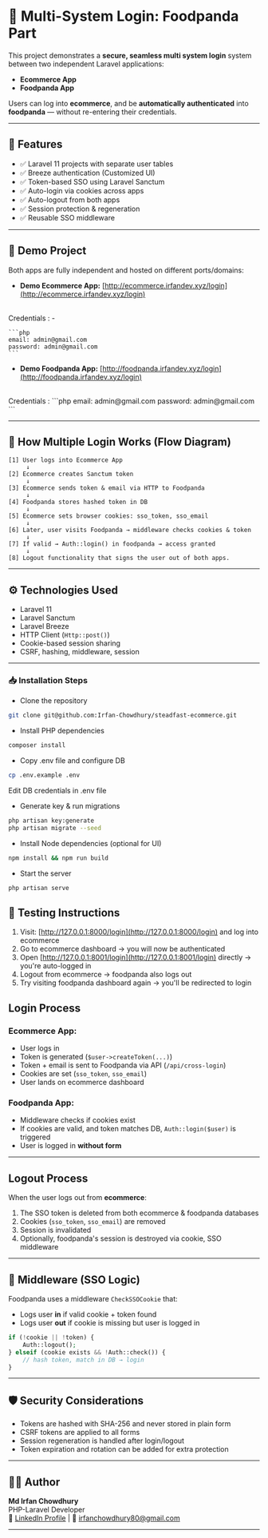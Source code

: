 
# 🔐 Multi-System Login: Foodpanda Part

This project demonstrates a **secure, seamless multi system login** system between two independent Laravel applications:
- **Ecommerce App**
- **Foodpanda App**

Users can log into **ecommerce**, and be **automatically authenticated** into **foodpanda** — without re-entering their credentials.

---

## 📌 Features

- ✅ Laravel 11 projects with separate user tables
- ✅ Breeze authentication (Customized UI)
- ✅ Token-based SSO using Laravel Sanctum
- ✅ Auto-login via cookies across apps
- ✅ Auto-logout from both apps
- ✅ Session protection & regeneration
- ✅ Reusable SSO middleware

---

## 📁 Demo Project


Both apps are fully independent and hosted on different ports/domains:
- **Demo Ecommerce App:** [http://ecommerce.irfandev.xyz/login](http://ecommerce.irfandev.xyz/login)
<br>
Credentials : -

    ```php
    email: admin@gmail.com
    password: admin@gmail.com
    ```


- **Demo Foodpanda App:** [http://foodpanda.irfandev.xyz/login](http://foodpanda.irfandev.xyz/login)
<br>
Credentials :
    ```php
    email: admin@gmail.com
    password: admin@gmail.com
    ```

---

## 🔐 How Multiple Login Works (Flow Diagram)

```text
[1] User logs into Ecommerce App
     ↓
[2] Ecommerce creates Sanctum token
     ↓
[3] Ecommerce sends token & email via HTTP to Foodpanda
     ↓
[4] Foodpanda stores hashed token in DB
     ↓
[5] Ecommerce sets browser cookies: sso_token, sso_email
     ↓
[6] Later, user visits Foodpanda → middleware checks cookies & token
     ↓
[7] If valid → Auth::login() in foodpanda → access granted
     ↓
[8] Logout functionality that signs the user out of both apps.
```

---


## ⚙️ Technologies Used

* Laravel 11
* Laravel Sanctum
* Laravel Breeze
* HTTP Client (`Http::post()`)
* Cookie-based session sharing
* CSRF, hashing, middleware, session

---

### 📥 Installation Steps

- Clone the repository

```bash
git clone git@github.com:Irfan-Chowdhury/steadfast-ecommerce.git
```

- Install PHP dependencies

```bash
composer install
```

- Copy .env file and configure DB

```bash
cp .env.example .env
```
Edit DB credentials in .env file


- Generate key & run migrations

```bash
php artisan key:generate
php artisan migrate --seed
```

- Install Node dependencies (optional for UI)

```bash
npm install && npm run build
```

- Start the server

```bash
php artisan serve
```

## 🧪 Testing Instructions

1. Visit: [http://127.0.0.1:8000/login](http://127.0.0.1:8000/login) and log into ecommerce
2. Go to ecommerce dashboard → you will now be authenticated
3. Open [http://127.0.0.1:8001/login](http://127.0.0.1:8001/login) directly → you're auto-logged in
4. Logout from ecommerce → foodpanda also logs out
5. Try visiting foodpanda dashboard again → you'll be redirected to login


## Login Process

### Ecommerce App:

* User logs in
* Token is generated (`$user->createToken(...)`)
* Token + email is sent to Foodpanda via API (`/api/cross-login`)
* Cookies are set (`sso_token`, `sso_email`)
* User lands on ecommerce dashboard

### Foodpanda App:

* Middleware checks if cookies exist
* If cookies are valid, and token matches DB, `Auth::login($user)` is triggered
* User is logged in **without form**

---

## Logout Process

<!-- When the user logs out from **ecommerce** or **foodpanda**: -->
When the user logs out from **ecommerce**:

1. The SSO token is deleted from both ecommerce & foodpanda databases
2. Cookies (`sso_token`, `sso_email`) are removed
3. Session is invalidated
4. Optionally, foodpanda's session is destroyed via cookie, SSO middleware

---

## 🧠 Middleware (SSO Logic)

Foodpanda uses a middleware `CheckSSOCookie` that:

* Logs user **in** if valid cookie + token found
* Logs user **out** if cookie is missing but user is logged in

```php
if (!cookie || !token) {
    Auth::logout();
} elseif (cookie exists && !Auth::check()) {
    // hash token, match in DB → login
}
```

---

## 🛡️ Security Considerations

* Tokens are hashed with SHA-256 and never stored in plain form
* CSRF tokens are applied to all forms
* Session regeneration is handled after login/logout
* Token expiration and rotation can be added for extra protection

---



## 👨‍💻 Author

**Md Irfan Chowdhury** <br>
PHP-Laravel Developer  <br>
🔗 [LinkedIn Profile](https://www.linkedin.com/in/irfan-chowdhury/) | 📧 [irfanchowdhury80@gmail.com](irfanchowdhury80@gmail.com)

---
